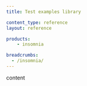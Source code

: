```yaml
---
title: Test examples library

content_type: reference
layout: reference

products:
    - insomnia

breadcrumbs:
  - /insomnia/
---
```


content